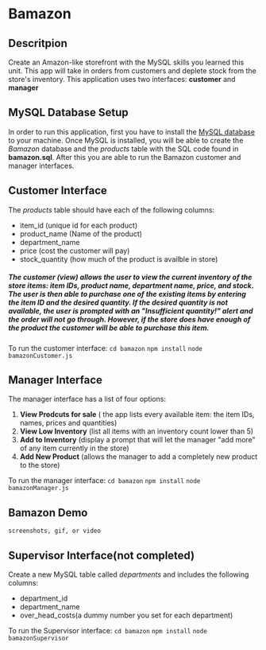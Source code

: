 # Bamazon

## Descritpion
Create an Amazon-like storefront with the MySQL skills you learned this unit. This app will take in orders from customers and deplete stock from the store's inventory. This application uses two interfaces: <b>customer</b> and <b>manager</b>

## MySQL Database Setup
In order to run this application, first you have to install the [MySQL database](https://dev.mysql.com/doc/refman/5.6/en/installing.html) to your machine. Once MySQL is installed, you will be able to create the *Bamazon* database and the *products* table with the SQL code found in **bamazon.sql**. After this you are able to run the Bamazon customer and manager interfaces.

## Customer Interface
The *products* table should have each of the following columns:
* item_id (unique id for each product)
* product_name (Name of the product)
* department_name
* price (cost the customer will pay)
* stock_quantity (how much of the product is availble in store)

##### The customer (view) allows the user to view the current inventory of the store items: item IDs, product name, department name, price, and stock. The user is then able to purchase one of the existing items by entering the item ID and the desired quantity. If the desired quantity is not available, the user is prompted with an "Insufficient quantity!" alert and the order will not go through. However, if the store *does* have enough of the product the customer will be able to purchase this item.

To run the customer interface:
`cd bamazon`
`npm install`
`node bamazonCustomer.js`

## Manager Interface
The manager interface has a list of four options:
1. **View Prodcuts for sale** ( the app lists every available item: the item IDs, names, prices and quantities)
2. **View Low Inventory** (list all items with an inventory count lower than 5)
3. **Add to Inventory** (display a prompt that will let the manager "add more" of any item currently in the store)
4. **Add New Product** (allows the manager to add a completely new product to the store)


To run the manager interface:
`cd bamazon`
`npm install`
`node bamazonManager.js`

## Bamazon Demo
`screenshots, gif, or video`


## Supervisor Interface(not completed)
Create a new MySQL table called *departments* and includes the following columns:
* department_id
* department_name
* over_head_costs(a dummy number you set for each department)


To run the Supervisor interface:
`cd bamazon` `npm install` `node bamazonSupervisor`

